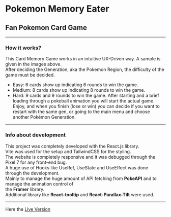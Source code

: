 # Pokemon Memory Eater
## Fan Pokemon Card Game

___

### How it works?
This Card Memory Game works in an intuitive UX-Driven way. A sample is given in the images above.  
After deciding the Generation, aka the Pokemon Region, the difficulty of the game must be decided.  
- Easy: 6 cards show up indicating 6 rounds to win the game.
- Medium: 8 cards show up indicating 8 rounds to win the game.
- Hard: 9 cards and 9 rounds to win the game.
After starting and a brief loading through a pokeball animation you will start the actual game.
Enjoy, and when you finish (lose or win) you can decide if you want to restart with the same gen,
or going to the main menu and choose another Pokémon Generation.

___

### Info about development 
This project was completely developed with the React.js library.  
Vite was used for the setup and TailwindCSS for the styling.  
The website is completely responsive and it was debugged through the Pixel 7 for any front-end bug.  
A huge use of Hooks like UseRef, UseState and UseEffect was done through the development.  
Mainly to manage the huge amount of API fetching from **PokeAPI** and to manage the animation control of  
the **Framer** library.  
Additional library like **React-tooltip** and **React-Parallax-Tilt** were used.

___

Here the [Live Version](https://pokemonmemoryeater.netlify.app/)
